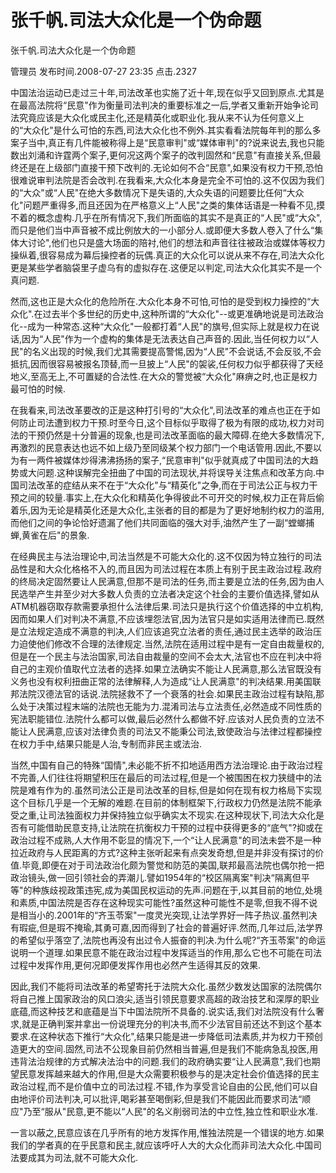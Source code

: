 # 张千帆.司法大众化是一个伪命题  
张千帆.司法大众化是一个伪命题

管理员 发布时间.2008-07-27 23:35  点击.2327



中国法治运动已走过三十年,司法改革也实施了近十年,现在似乎又回到原点.尤其是在最高法院将“民意"作为衡量司法判决的重要标准之一后,学者又重新开始争论司法究竟应该是大众化或民主化,还是精英化或职业化.我从来不认为任何意义上的“大众化"是什么可怕的东西,司法大众化也不例外.其实看看法院每年判的那么多案子当中,真正有几件能被称得上是“民意审判"或“媒体审判"的?说来说去,我也只能数出刘涌和许霆两个案子,更何况这两个案子的改判固然和“民意"有直接关系,但最终还是在上级部门直接干预下改判的.无论如何不合“民意",如果没有权力干预,恐怕很难说审判法院是否会改判.在我看来,大众化本身是完全不可怕的.这不仅因为我们的“大众"或“人民"在绝大多数情况下是失语的,大众失语的问题要比任何“大众化"问题严重得多,而且还因为在严格意义上“人民"之类的集体话语是一种看不见,摸不着的概念虚构.几乎在所有情况下,我们所面临的其实不是真正的“人民"或“大众",而只是他们当中声音被不成比例放大的一小部分人.或即便大多数人卷入了什么“集体大讨论",他们也只是盛大场面的陪衬,他们的想法和声音往往被政治或媒体等权力操纵着,很容易成为幕后操控者的玩偶.真正的大众化可以说从来不存在,司法大众化更是某些学者脑袋里子虚乌有的虚拟存在.这便足以判定,司法大众化其实不是一个真问题.



然而,这也正是大众化的危险所在.大众化本身不可怕,可怕的是受到权力操控的“大众化".在过去半个多世纪的历史中,这种所谓的“大众化"--或更准确地说是司法政治化--成为一种常态.这种“大众化"一般都打着“人民"的旗号,但实际上就是权力在说话,因为“人民"作为一个虚构的集体是无法表达自己声音的.因此,当任何权力以“人民"的名义出现的时候,我们尤其需要提高警惕,因为“人民"不会说话,不会反驳,不会抵抗,因而很容易被报名顶替,而一旦披上“人民"的袈裟,任何权力似乎都获得了天经地义,至高无上,不可置疑的合法性.在大众的警觉被“大众化"麻痹之时,也正是权力最可怕的时候.



在我看来,司法改革要改的正是这种打引号的“大众化",司法改革的难点也正在于如何防止司法遭到权力干预.时至今日,这个目标似乎取得了极为有限的成功,权力对司法的干预仍然是十分普遍的现象,也是司法改革面临的最大障碍.在绝大多数情况下,再激烈的民意表达也远不如上级乃至同级某个权力部门一个电话管用.因此,不要以为有一两件被媒体炒得沸沸扬扬的案子,“民意审判"似乎就真成了中国司法的大趋势或大问题.这种误解完全扭曲了中国的司法现状,并将误导关注焦点和改革方向.中国司法改革的症结从来不在于“大众化"与“精英化"之争,而在于司法公正与权力干预之间的较量.事实上,在大众化和精英化争得彼此不可开交的时候,权力正在背后偷着乐,因为无论是精英化还是大众化,主张者的目的都是为了更好地制约权力的滥用,而他们之间的争论恰好遗漏了他们共同面临的强大对手,油然产生了一副“螳螂捕蝉,黄雀在后"的景象.



在经典民主与法治理论中,司法当然是不可能大众化的.这不仅因为特立独行的司法品性是和大众化格格不入的,而且因为司法过程在本质上有别于民主政治过程.政府的终局决定固然要让人民满意,但那不是司法的任务,而主要是立法的任务,因为由人民选举产生并至少对大多数人负责的立法者决定这个社会的主要价值选择,譬如从ATM机器窃取存款需要承担什么法律后果.司法只是执行这个价值选择的中立机构,因而如果人们对判决不满意,不应该埋怨法官,因为法官只是如实适用法律而已.既然是立法规定造成不满意的判决,人们应该追究立法者的责任,通过民主选举的政治压力迫使他们修改不合理的法律规定.当然,法院在适用过程中是有一定自由裁量权的,但是在一个民主与法治国家,司法自由裁量的空间不会太大,法官也不应在判决中将自己的主观价值取代立法者的选择.如果立法确实不能让人民满意,那么法官既没有义务也没有权利扭曲正常的法律解释,人为造成“让人民满意"的判决结果.用美国联邦法院汉德法官的话说.法院拯救不了一个衰落的社会.如果民主政治过程有缺陷,那么处于决策过程末端的法院也无能为力.混淆司法与立法责任,必然造成不同性质的宪法职能错位.法院什么都可以做,最后必然什么都做不好.应该对人民负责的立法不能让人民满意,应该对法律负责的司法又不能秉公司法,致使政治与法律过程都操控在权力手中,结果只能是人治,专制而非民主或法治.



当然,中国有自己的特殊“国情",未必能不折不扣地适用西方法治理论.由于政治过程不完善,人们往往将期望积压在最后的司法过程,但是一个被围困在权力狭缝中的法院是难有作为的.虽然司法公正是司法改革的目标,但是如何在现有权力格局下实现这个目标几乎是一个无解的难题.在目前的体制框架下,行政权力仍然是法院不能承受之重,让司法独面权力并保持独立似乎确实太不现实.在这种现状下,司法大众化是否有可能借助民意支持,让法院在抗衡权力干预的过程中获得更多的“底气"?抑或在政治过程不成熟,人大作用不彰显的情况下,一个“让人民满意"的司法未尝不是一种拉近政府与人民距离的方式?这种主张听起来有点突发奇想,但是并非没有探讨的价值.毕竟,即便在对于司法政治化颇为警觉和防范的美国,联邦最高法院也偶尔抢一把政治镜头,做一回引领社会的弄潮儿.譬如1954年的“校区隔离案"判决“隔离但平等"的种族歧视政策违宪,成为美国民权运动的先声.问题在于,以其目前的地位,处境和素质,中国法院是否存在这种现实可能性?虽然这种可能性不是零,但我不得不说是相当小的.2001年的“齐玉苓案"一度灵光突现,让法学界好一阵子热议.虽然判决有瑕疵,但是瑕不掩瑜,其勇可嘉,因而得到了社会的普遍好评.然而,几年过后,法学界的希望似乎落空了,法院也再没有出过令人振奋的判决.为什么呢?“齐玉苓案"的命运说明一个道理.如果民意不能在政治过程中发挥适当的作用,那么它也不可能在司法过程中发挥作用,更何况即便发挥作用也必然产生适得其反的效果.



因此,我们不能将司法改革的希望寄托于法院大众化.虽然少数发达国家的法院偶尔将自己推上国家政治的风口浪尖,适当引领民意要求高超的政治技艺和深厚的职业底蕴,而这种技艺和底蕴是当下中国法院所不具备的.说实话,我们对法院没有什么奢求,就是正确判案并拿出一份说理充分的判决书,而不少法官目前还达不到这个基本要求.在这种状态下推行“大众化",结果只能是进一步降低司法素质,并为权力干预创造更大的空间.固然,司法不公现象目前仍然相当普遍,但是我们不能病急乱投医,用违背法治规律的方式解决法治中的问题.我们的政府确实要“让人民满意",我们也期望民意发挥越来越大的作用,但是大众需要积极参与的是决定社会价值选择的民主政治过程,而不是价值中立的司法过程.不错,作为享受言论自由的公民,他们可以自由地评价司法判决,可以批评,喝彩甚至喝倒彩,但是我们不能因此而要求司法“顺应"乃至“服从"民意,更不能以“人民"的名义削弱司法的中立性,独立性和职业水准.



一言以蔽之,民意应该在几乎所有的地方发挥作用,惟独法院是一个错误的地方.如果我们的学者真的在乎民意和民主,就应该呼吁人大的大众化而非司法大众化.中国司法要成其为司法,就不可能大众化.